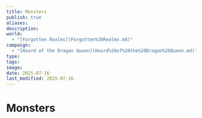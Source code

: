```yaml
---
title: Monsters
publish: true
aliases: 
description: 
world:
  - "[Forgotten Realms](Forgotten%20Realms.md)"
campaign:
  - "[Hoard of the Dragon Queen](Hoard%20of%20the%20Dragon%20Queen.md)"
type: 
tags: 
image: 
date: 2025-07-16
last_modified: 2025-07-16
---
```

# Monsters